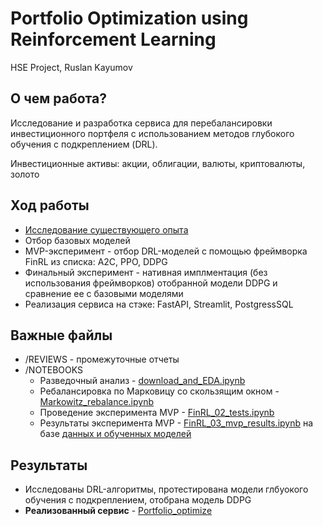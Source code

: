 
# Portfolio Optimization using Reinforcement Learning

HSE Project,
Ruslan Kayumov

## О чем работа?

Исследование и разработка сервиса для перебалансировки инвестиционного портфеля с использованием методов глубокого обучения с подкреплением (DRL).

Инвестиционные активы: акции, облигации, валюты, криптовалюты, золото


## Ход работы
* [Исследование существующего опыта](https://docs.google.com/document/d/1gJKz3mabWhgx0G2E2wtlHmEsHXD_IDfIJcsdrWubab0/edit#)
* Отбор базовых моделей
* MVP-эксперимент - отбор DRL-моделей с помощью фреймворка FinRL из списка: A2C, PPO, DDPG
* Финальный эксперимент - нативная имплментация (без использования фреймворков) отобранной модели DDPG и сравнение ее с базовыми моделями
* Реализация сервиса на стэке: FastAPI, Streamlit, PostgressSQL

## Важные файлы

* /REVIEWS - промежуточные отчеты
* /NOTEBOOKS    
	* Разведочный анализ - [download_and_EDA.ipynb](https://github.com/KayumovRu/RL-invest-optimization/blob/master/notebooks/download_and_EDA.ipynb)
	* Ребалансировка по Марковицу со скользящим окном - [Markowitz_rebalance.ipynb](https://github.com/KayumovRu/RL-invest-optimization/blob/master/notebooks/Markowitz_rebalance.ipynb)
	* Проведение эксперимента MVP - [FinRL_02_tests.ipynb](https://github.com/KayumovRu/RL-invest-optimization/blob/master/notebooks/FinRL_02_tests.ipynb)
    * Результаты эксперимента MVP - [FinRL_03_mvp_results.ipynb](https://github.com/KayumovRu/RL-invest-optimization/blob/master/notebooks/FinRL_03_mvp_results.ipynb) на базе [данных и обученных моделей](https://github.com/KayumovRu/RL-invest-optimization/tree/master/notebooks/test_results)


## Результаты

* Исследованы DRL-алгоритмы, протестирована модели глбуокого обучения с подкреплением, отобрана модель DDPG
* **Реализованный сервис** - [Portfolio_optimize](https://github.com/KayumovRu/Portfolio_optimize)